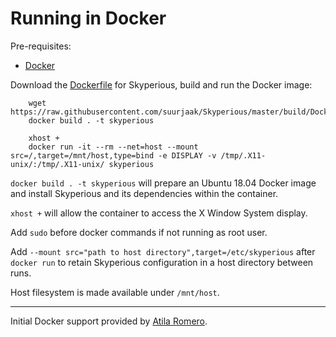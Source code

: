 Running in Docker
=================

Pre-requisites:

- [Docker](https://www.docker.com/)

Download the [Dockerfile](Dockerfile) for Skyperious,
build and run the Docker image:

```
    wget https://raw.githubusercontent.com/suurjaak/Skyperious/master/build/Dockerfile
    docker build . -t skyperious

    xhost +
    docker run -it --rm --net=host --mount src=/,target=/mnt/host,type=bind -e DISPLAY -v /tmp/.X11-unix/:/tmp/.X11-unix/ skyperious
```

`docker build . -t skyperious` will prepare an Ubuntu 18.04 Docker image
and install Skyperious and its dependencies within the container.

`xhost +` will allow the container to access the X Window System display.

Add `sudo` before docker commands if not running as root user.

Add `--mount src="path to host directory",target=/etc/skyperious` after `docker run`
to retain Skyperious configuration in a host directory between runs.

Host filesystem is made available under `/mnt/host`.

---

Initial Docker support provided by [Atila Romero](https://github.com/atilaromero).
